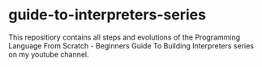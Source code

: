 # guide-to-interpreters-series
This repositiory contains all steps and evolutions of the Programming Language From Scratch - Beginners Guide To Building Interpreters series on my youtube channel.

